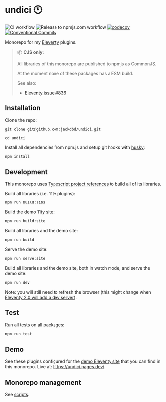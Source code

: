 # undici 🕚

![CI workflow](https://github.com/jackdbd/undici/actions/workflows/ci.yaml/badge.svg)
![Release to npmjs.com workflow](https://github.com/jackdbd/undici/actions/workflows/release-to-npmjs.yaml/badge.svg)
[![codecov](https://codecov.io/gh/jackdbd/undici/branch/main/graph/badge.svg?token=P5uJ3doRer)](https://codecov.io/gh/jackdbd/undici)
[![Conventional Commits](https://img.shields.io/badge/Conventional%20Commits-1.0.0-%23FE5196?logo=conventionalcommits&logoColor=white)](https://conventionalcommits.org)

Monorepo for my [Eleventy](https://www.11ty.dev/) plugins.

> 📦 **CJS only:**
> 
> All libraries of this monorepo are published to npmjs as CommonJS.
>
> At the moment none of these packages has a ESM build.
>
> See also:
>
> - [Eleventy issue #836](https://github.com/11ty/eleventy/issues/836)

## Installation

Clone the repo:

```shell
git clone git@github.com:jackdbd/undici.git

cd undici
```

Install all dependencies from npm.js and setup git hooks with [husky](https://typicode.github.io/husky/):

```sh
npm install
```

## Development

This monorepo uses [Typescript project references](https://www.typescriptlang.org/docs/handbook/project-references.html) to build all of its libraries.

Build all libraries (i.e. 11ty plugins):

```sh
npm run build:libs
```

Build the demo 11ty site:


```sh
npm run build:site
```

Build all libraries and the demo site:


```sh
npm run build
```

Serve the demo site:

```sh
npm run serve:site
```

Build all libraries and the demo site, both in watch mode, and serve the demo site:

```sh
npm run dev
```

Note: you will still need to refresh the browser (this might change when [Eleventy 2.0 will add a dev server](https://www.11ty.dev/docs/watch-serve/)).

## Test

Run all tests on all packages:

```sh
npm run test
```

## Demo

See these plugins configured for the [demo Eleventy site](./packages/demo-site/README.md) that you can find in this monorepo. Live at: https://undici.pages.dev/

## Monorepo management

See [scripts](./scripts/README.md).

